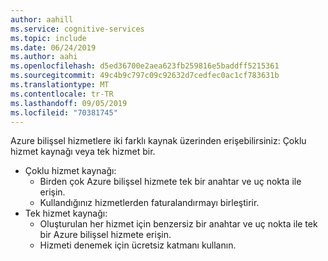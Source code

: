 ```yaml
---
author: aahill
ms.service: cognitive-services
ms.topic: include
ms.date: 06/24/2019
ms.author: aahi
ms.openlocfilehash: d5ed36700e2aea623fb259816e5baddff5215361
ms.sourcegitcommit: 49c4b9c797c09c92632d7cedfec0ac1cf783631b
ms.translationtype: MT
ms.contentlocale: tr-TR
ms.lasthandoff: 09/05/2019
ms.locfileid: "70381745"
---
```

<!-- > [!NOTE]
> Subscription owners can disable the creation of Cognitive Services resources for resource groups and subscriptions by applying [Azure policy](https://docs.microsoft.com/azure/governance/policy/overview#policy-definition), assigning a “Not allowed resource types” policy definition, and specifying **Microsoft.CognitiveServices/accounts** as the target resource type. -->
Azure bilişsel hizmetlere iki farklı kaynak üzerinden erişebilirsiniz: Çoklu hizmet kaynağı veya tek hizmet bir.

* Çoklu hizmet kaynağı:
    * Birden çok Azure bilişsel hizmete tek bir anahtar ve uç nokta ile erişin.
    * Kullandığınız hizmetlerden faturalandırmayı birleştirir.
* Tek hizmet kaynağı:
    * Oluşturulan her hizmet için benzersiz bir anahtar ve uç nokta ile tek bir Azure bilişsel hizmete erişin. 
    * Hizmeti denemek için ücretsiz katmanı kullanın.   
